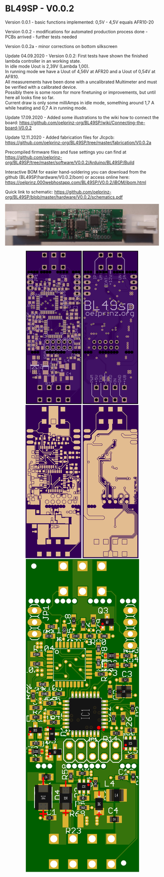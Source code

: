 # BL49SP - V0.0.2

Version 0.0.1 - basic functions implemented: 0,5V - 4,5V equals AFR10-20<br/>

Version 0.0.2 - modifications for automated production process done - PCBs arrived - further tests needed<br/>

Version 0.0.2a - minor corrections on bottom silkscreen<br/>

Update 04.09.2020 - Version 0.0.2: First tests have shown the finished lambda controller in an working state.<br/>
In idle mode Uout is 2,39V (Lambda 1,00).<br/>
In running mode we have a Uout of 4,56V at AFR20 and a Uout of 0,54V at AFR10.<br/>
All measurements have been done with a uncalibrated Multimeter and must be verified with a calibrated device.<br/>
Possibly there is some room for more finetuning or improvements, but until here all looks fine so far. <br/>
Current draw is only some milliAmps in idle mode, something around 1,7 A while heating and 0,7 A in running mode.<br/>

Update 17.09.2020 - Added some illustrations to the wiki how to connect the board: https://github.com/oelprinz-org/BL49SP/wiki/Connecting-the-board-V0.0.2

Update 12.11.2020 - Added fabrication files for Jlcpcb: https://github.com/oelprinz-org/BL49SP/tree/master/fabrication/V0.0.2a

Precompiled firmware files and fuse settings you can find at https://github.com/oelprinz-org/BL49SP/tree/master/software/V0.0.2/Arduino/BL49SP/Build<br/>

Interactive BOM for easier hand-soldering you can download from the github (BL49SP/hardware/V0.0.2/bom)
or access online here: https://oelprinz.000webhostapp.com/BL49SP/V0.0.2/iBOM/ibom.html <br/>

Quick link to schematic: https://github.com/oelprinz-org/BL49SP/blob/master/hardware/V0.0.2/schematics.pdf <br/>


<img src="/hardware/V0.0.2/BL49SP_V0.0.2_assembled.jpeg" title="Assembled Prototype">

<p align="center">
  <img src="/hardware/V0.0.2/top.png" title="Top Side">
  <img src="/hardware/V0.0.2a/bottom.png" alt="accessibility text"><br/>
  <img src="/hardware/V0.0.2/top_layer.png" title="Top Side">
  <img src="/hardware/V0.0.2/bottom_layer.png" alt="accessibility text">
  <img src="/hardware/V0.0.2/assembly_V0.0.2.png" alt="assembly">
  
</p>
